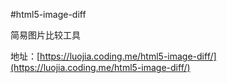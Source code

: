 #html5-image-diff

简易图片比较工具

地址：[https://luojia.coding.me/html5-image-diff/](https://luojia.coding.me/html5-image-diff/)